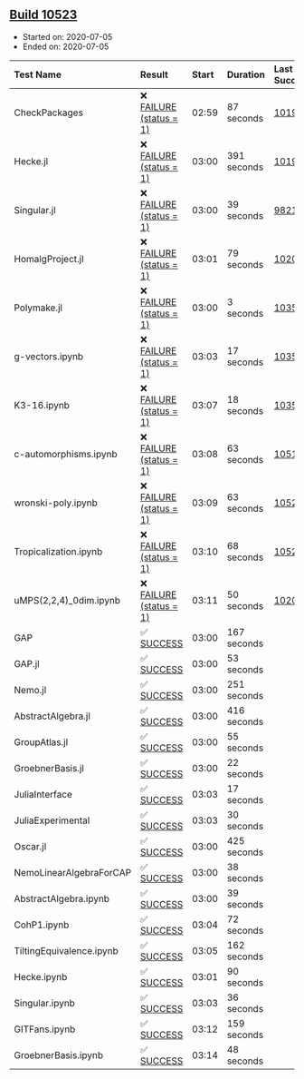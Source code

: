 ## [Build 10523](https://oscarci.mathematik.uni-kl.de/job/oscar/10523/)

* Started on: 2020-07-05
* Ended on: 2020-07-05

| Test Name    | Result | Start | Duration | Last Success | First Failure |
|:-------------|:-------|:------|:---------|:-------------|:--------------|
| CheckPackages | ❌ [FAILURE (status = 1)](https://oscarci.mathematik.uni-kl.de/job/oscar/10523/artifact/logs/build-10523/CheckPackages.log) | 02:59 | 87 seconds | [10197](https://oscarci.mathematik.uni-kl.de/job/oscar/10197/) | [10198](https://oscarci.mathematik.uni-kl.de/job/oscar/10198/) |
| Hecke.jl | ❌ [FAILURE (status = 1)](https://oscarci.mathematik.uni-kl.de/job/oscar/10523/artifact/logs/build-10523/Hecke.jl.log) | 03:00 | 391 seconds | [10197](https://oscarci.mathematik.uni-kl.de/job/oscar/10197/) | [10198](https://oscarci.mathematik.uni-kl.de/job/oscar/10198/) |
| Singular.jl | ❌ [FAILURE (status = 1)](https://oscarci.mathematik.uni-kl.de/job/oscar/10523/artifact/logs/build-10523/Singular.jl.log) | 03:00 | 39 seconds | [9821](https://oscarci.mathematik.uni-kl.de/job/oscar/9821/) | [9822](https://oscarci.mathematik.uni-kl.de/job/oscar/9822/) |
| HomalgProject.jl | ❌ [FAILURE (status = 1)](https://oscarci.mathematik.uni-kl.de/job/oscar/10523/artifact/logs/build-10523/HomalgProject.jl.log) | 03:01 | 79 seconds | [10209](https://oscarci.mathematik.uni-kl.de/job/oscar/10209/) | [10210](https://oscarci.mathematik.uni-kl.de/job/oscar/10210/) |
| Polymake.jl | ❌ [FAILURE (status = 1)](https://oscarci.mathematik.uni-kl.de/job/oscar/10523/artifact/logs/build-10523/Polymake.jl.log) | 03:00 | 3 seconds | [10356](https://oscarci.mathematik.uni-kl.de/job/oscar/10356/) | [10357](https://oscarci.mathematik.uni-kl.de/job/oscar/10357/) |
| g-vectors.ipynb | ❌ [FAILURE (status = 1)](https://oscarci.mathematik.uni-kl.de/job/oscar/10523/artifact/logs/build-10523/g-vectors.ipynb.log) | 03:03 | 17 seconds | [10356](https://oscarci.mathematik.uni-kl.de/job/oscar/10356/) | [10357](https://oscarci.mathematik.uni-kl.de/job/oscar/10357/) |
| K3-16.ipynb | ❌ [FAILURE (status = 1)](https://oscarci.mathematik.uni-kl.de/job/oscar/10523/artifact/logs/build-10523/K3-16.ipynb.log) | 03:07 | 18 seconds | [10356](https://oscarci.mathematik.uni-kl.de/job/oscar/10356/) | [10357](https://oscarci.mathematik.uni-kl.de/job/oscar/10357/) |
| c-automorphisms.ipynb | ❌ [FAILURE (status = 1)](https://oscarci.mathematik.uni-kl.de/job/oscar/10523/artifact/logs/build-10523/c-automorphisms.ipynb.log) | 03:08 | 63 seconds | [10517](https://oscarci.mathematik.uni-kl.de/job/oscar/10517/) | [10518](https://oscarci.mathematik.uni-kl.de/job/oscar/10518/) |
| wronski-poly.ipynb | ❌ [FAILURE (status = 1)](https://oscarci.mathematik.uni-kl.de/job/oscar/10523/artifact/logs/build-10523/wronski-poly.ipynb.log) | 03:09 | 63 seconds | [10522](https://oscarci.mathematik.uni-kl.de/job/oscar/10522/) | [10523](https://oscarci.mathematik.uni-kl.de/job/oscar/10523/) |
| Tropicalization.ipynb | ❌ [FAILURE (status = 1)](https://oscarci.mathematik.uni-kl.de/job/oscar/10523/artifact/logs/build-10523/Tropicalization.ipynb.log) | 03:10 | 68 seconds | [10522](https://oscarci.mathematik.uni-kl.de/job/oscar/10522/) | [10523](https://oscarci.mathematik.uni-kl.de/job/oscar/10523/) |
| uMPS(2,2,4)_0dim.ipynb | ❌ [FAILURE (status = 1)](https://oscarci.mathematik.uni-kl.de/job/oscar/10523/artifact/logs/build-10523/uMPS-2-2-4-_0dim.ipynb.log) | 03:11 | 50 seconds | [10209](https://oscarci.mathematik.uni-kl.de/job/oscar/10209/) | [10210](https://oscarci.mathematik.uni-kl.de/job/oscar/10210/) |
| GAP | ✅ [SUCCESS](https://oscarci.mathematik.uni-kl.de/job/oscar/10523/artifact/logs/build-10523/GAP.log) | 03:00 | 167 seconds |  |  |
| GAP.jl | ✅ [SUCCESS](https://oscarci.mathematik.uni-kl.de/job/oscar/10523/artifact/logs/build-10523/GAP.jl.log) | 03:00 | 53 seconds |  |  |
| Nemo.jl | ✅ [SUCCESS](https://oscarci.mathematik.uni-kl.de/job/oscar/10523/artifact/logs/build-10523/Nemo.jl.log) | 03:00 | 251 seconds |  |  |
| AbstractAlgebra.jl | ✅ [SUCCESS](https://oscarci.mathematik.uni-kl.de/job/oscar/10523/artifact/logs/build-10523/AbstractAlgebra.jl.log) | 03:00 | 416 seconds |  |  |
| GroupAtlas.jl | ✅ [SUCCESS](https://oscarci.mathematik.uni-kl.de/job/oscar/10523/artifact/logs/build-10523/GroupAtlas.jl.log) | 03:00 | 55 seconds |  |  |
| GroebnerBasis.jl | ✅ [SUCCESS](https://oscarci.mathematik.uni-kl.de/job/oscar/10523/artifact/logs/build-10523/GroebnerBasis.jl.log) | 03:00 | 22 seconds |  |  |
| JuliaInterface | ✅ [SUCCESS](https://oscarci.mathematik.uni-kl.de/job/oscar/10523/artifact/logs/build-10523/JuliaInterface.log) | 03:03 | 17 seconds |  |  |
| JuliaExperimental | ✅ [SUCCESS](https://oscarci.mathematik.uni-kl.de/job/oscar/10523/artifact/logs/build-10523/JuliaExperimental.log) | 03:03 | 30 seconds |  |  |
| Oscar.jl | ✅ [SUCCESS](https://oscarci.mathematik.uni-kl.de/job/oscar/10523/artifact/logs/build-10523/Oscar.jl.log) | 03:00 | 425 seconds |  |  |
| NemoLinearAlgebraForCAP | ✅ [SUCCESS](https://oscarci.mathematik.uni-kl.de/job/oscar/10523/artifact/logs/build-10523/NemoLinearAlgebraForCAP.log) | 03:00 | 38 seconds |  |  |
| AbstractAlgebra.ipynb | ✅ [SUCCESS](https://oscarci.mathematik.uni-kl.de/job/oscar/10523/artifact/logs/build-10523/AbstractAlgebra.ipynb.log) | 03:00 | 39 seconds |  |  |
| CohP1.ipynb | ✅ [SUCCESS](https://oscarci.mathematik.uni-kl.de/job/oscar/10523/artifact/logs/build-10523/CohP1.ipynb.log) | 03:04 | 72 seconds |  |  |
| TiltingEquivalence.ipynb | ✅ [SUCCESS](https://oscarci.mathematik.uni-kl.de/job/oscar/10523/artifact/logs/build-10523/TiltingEquivalence.ipynb.log) | 03:05 | 162 seconds |  |  |
| Hecke.ipynb | ✅ [SUCCESS](https://oscarci.mathematik.uni-kl.de/job/oscar/10523/artifact/logs/build-10523/Hecke.ipynb.log) | 03:01 | 90 seconds |  |  |
| Singular.ipynb | ✅ [SUCCESS](https://oscarci.mathematik.uni-kl.de/job/oscar/10523/artifact/logs/build-10523/Singular.ipynb.log) | 03:03 | 36 seconds |  |  |
| GITFans.ipynb | ✅ [SUCCESS](https://oscarci.mathematik.uni-kl.de/job/oscar/10523/artifact/logs/build-10523/GITFans.ipynb.log) | 03:12 | 159 seconds |  |  |
| GroebnerBasis.ipynb | ✅ [SUCCESS](https://oscarci.mathematik.uni-kl.de/job/oscar/10523/artifact/logs/build-10523/GroebnerBasis.ipynb.log) | 03:14 | 48 seconds |  |  |
